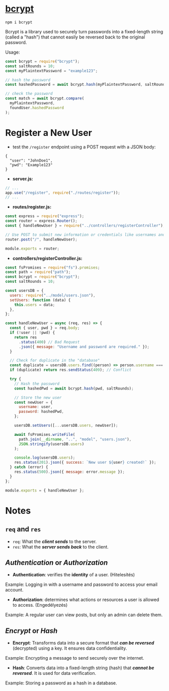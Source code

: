 # [bcrypt](https://www.npmjs.com/package/bcrypt)

`npm i bcrypt`

Bcrypt is a library used to securely turn passwords into a fixed-length string (called a "hash") that cannot easily be reversed back to the original password.

Usage:

```javascript
const bcrypt = require("bcrypt");
const saltRounds = 10;
const myPlaintextPassword = "example123";

// hash the password
const hashedPassword = await bcrypt.hash(myPlaintextPassword, saltRounds);

// check the password
const match = await bcrypt.compare(
  myPlaintextPassword,
  foundUser.hashedPassword
);
```

# Register a New User

- test the `/register` endpoint using a POST request with a JSON body:

```
{
  "user": "JohnDoe1",
  "pwd": "Example123"
}
```

- **server.js:**

```javascript
// ...
app.use("/register", require("./routes/register"));
// ...
```

- **routes/register.js:**

```javascript
const express = require("express");
const router = express.Router();
const { handleNewUser } = require("../controllers/registerController");

// Use POST to submit new information or credentials like usernames and passwords
router.post("/", handleNewUser);

module.exports = router;
```

- **controllers/registerController.js:**

```javascript
const fsPromises = require("fs").promises;
const path = require("path");
const bcrypt = require("bcrypt");
const saltRounds = 10;

const usersDB = {
  users: require("../model/users.json"),
  setUsers: function (data) {
    this.users = data;
  },
};

const handleNewUser = async (req, res) => {
  const { user, pwd } = req.body;
  if (!user || !pwd) {
    return res
      .status(400) // Bad Request
      .json({ message: "Username and password are required." });
  }

  // Check for duplicate in the "database"
  const duplicate = usersDB.users.find((person) => person.username === user);
  if (duplicate) return res.sendStatus(409); // Conflict

  try {
    // Hash the password
    const hashedPwd = await bcrypt.hash(pwd, saltRounds);

    // Store the new user
    const newUser = {
      username: user,
      password: hashedPwd,
    };

    usersDB.setUsers([...usersDB.users, newUser]);

    await fsPromises.writeFile(
      path.join(__dirname, "..", "model", "users.json"),
      JSON.stringify(usersDB.users)
    );

    console.log(usersDB.users);
    res.status(201).json({ success: `New user ${user} created!` });
  } catch (error) {
    res.status(500).json({ message: error.message });
  }
};

module.exports = { handleNewUser };
```

# Notes

## `req` and `res`

- `req`: What the **_client sends_** to the server.
- `res`: What the **_server sends back_** to the client.

## _Authentication_ or _Authorization_

- **Authentication**: verifies the **identity** of a user. (Hitelesítés)

Example: Logging in with a username and password to access your email account.

- **Authorization**: determines what actions or resources a user is allowed to access. (Engedélyezés)

Example: A regular user can view posts, but only an admin can delete them.

## _Encrypt_ or _Hash_

- **Encrypt**: Transforms data into a secure format that **_can be reversed_** (decrypted) using a key. It ensures data confidentiality.

Example: Encrypting a message to send securely over the internet.

- **Hash**: Converts data into a fixed-length string (hash) that **_cannot be reversed_**. It is used for data verification.

Example: Storing a password as a hash in a database.
